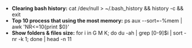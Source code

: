 * **Clearing bash history:** cat /dev/null > ~/.bash_history && history -c && exit
* **Top 10 process that using the most memory:** ps aux --sort=-%mem | awk 'NR<=10{print $0}'
* **Show folders & files size:** for i in G M K; do du -ah | grep [0-9]$i | sort -nr -k 1; done | head -n 11
